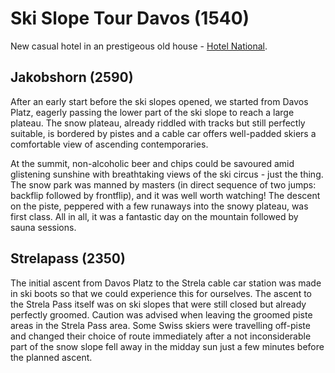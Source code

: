 # Ski Slope Tour Davos (1540)

New casual hotel in an prestigeous old house - [Hotel National](https://www.davosklostersmountains.ch/de/hotels/uebersicht/Hotel-National_a_32).

## Jakobshorn (2590)

After an early start before the ski slopes opened, we started from Davos Platz, eagerly passing the lower part of the ski slope to reach a large plateau.
The snow plateau, already riddled with tracks but still perfectly suitable,
is bordered by pistes and a cable car offers well-padded skiers a comfortable view of ascending contemporaries.

At the summit, non-alcoholic beer and chips could be savoured amid glistening sunshine with breathtaking views of the ski circus - just the thing.
The snow park was manned by masters (in direct sequence of two jumps: backflip followed by frontflip), and it was well worth watching!
The descent on the piste, peppered with a few runaways into the snowy plateau, was first class.
All in all, it was a fantastic day on the mountain followed by sauna sessions.

## Strelapass (2350)

The initial ascent from Davos Platz to the Strela cable car station was made in ski boots so that we could experience this for ourselves.
The ascent to the Strela Pass itself was on ski slopes that were still closed but already perfectly groomed.
Caution was advised when leaving the groomed piste areas in the Strela Pass area.
Some Swiss skiers were travelling off-piste and changed their choice of route
immediately after a not inconsiderable part of the snow slope fell away in the midday sun
just a few minutes before the planned ascent.
